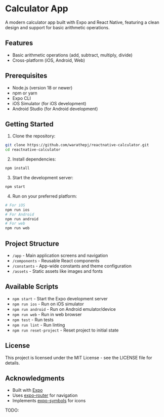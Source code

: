 # Calculator App

A modern calculator app built with Expo and React Native, featuring a clean design and support for basic arithmetic operations.

## Features

- Basic arithmetic operations (add, subtract, multiply, divide)
- Cross-platform (iOS, Android, Web)

## Prerequisites

- Node.js (version 18 or newer)
- npm or yarn
- Expo CLI
- iOS Simulator (for iOS development)
- Android Studio (for Android development)

## Getting Started

1. Clone the repository:

```bash
git clone https://github.com/warathepj/reactnative-calculator.git
cd reactnative-calculator
```

2. Install dependencies:

```bash
npm install
```

3. Start the development server:

```bash
npm start
```

4. Run on your preferred platform:

```bash
# For iOS
npm run ios
# For Android
npm run android
# For web
npm run web
```

## Project Structure

- `/app` - Main application screens and navigation
- `/components` - Reusable React components
- `/constants` - App-wide constants and theme configuration
- `/assets` - Static assets like images and fonts

## Available Scripts

- `npm start` - Start the Expo development server
- `npm run ios` - Run on iOS simulator
- `npm run android` - Run on Android emulator/device
- `npm run web` - Run in web browser
- `npm test` - Run tests
- `npm run lint` - Run linting
- `npm run reset-project` - Reset project to initial state

## License

This project is licensed under the MIT License - see the LICENSE file for details.

## Acknowledgments

- Built with [Expo](https://expo.dev/)
- Uses [expo-router](https://docs.expo.dev/router/introduction/) for navigation
- Implements [expo-symbols](https://docs.expo.dev/versions/latest/sdk/symbols/) for icons

TODO:
